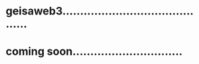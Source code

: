 # geisaweb3...........................................
# coming soon...............................
